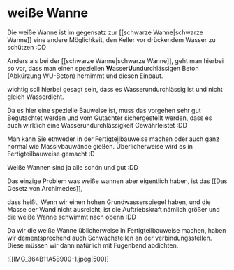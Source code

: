 # weiße Wanne

Die weiße Wanne ist im gegensatz zur [[schwarze Wanne|schwarze Wanne]] eine andere Möglichkeit, den Keller vor drückendem Wasser zu schützen :DD

Anders als bei der [[schwarze Wanne|schwarze Wanne]], geht man hierbei so vor, dass man einen speziellen **W**asser**U**undurchlässigen Beton (Abkürzung WU-Beton) hernimmt und diesen Einbaut.

wichtig soll hierbei gesagt sein, dass es Wasserundurchlässig ist und nicht gleich Wasserdicht.

Da es hier eine spezielle Bauweise ist, muss das vorgehen sehr gut Begutachtet werden und vom Gutachter sichergestellt werden, dass es auch wirklich eine Wasserundurchlässigkeit Gewährleistet :DD

Man kann Sie etnweder in der Fertigteilbauweise machen oder auch ganz normal wie Massivbauwände gießen. Überlicherweise wird es in Fertigteilbauweise gemacht :D

Weiße Wannen sind ja alle schön und gut :DD

Das einzige Problem was weiße wannen aber eigentlich haben, ist das [[Das Gesetz von Archimedes]],

dass heißt, Wenn wir einen hohen Grundwasserspiegel haben, und die Masse der Wand nicht ausreicht, ist die Auftriebskraft nämlich größer und die weiße Wanne schwimmt nach obenn :DD

Da wir die weiße Wanne üblicherweise in Fertigteilbauweise machen, haben wir dementsprechend auch Schwachstellen an der verbindungsstellen. Diese müssen wir dann natürlich mit Fugenband abdichten.

![[IMG_364B11A58900-1.jpeg|500]]
